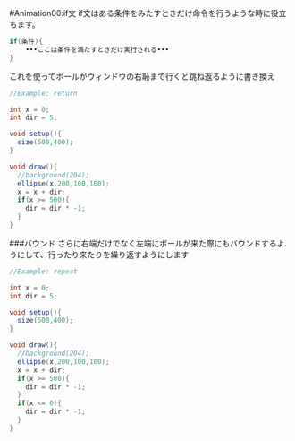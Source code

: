 #Animation00:if文
if文はある条件をみたすときだけ命令を行うような時に役立ちます。
```java
if(条件){
    •••ここは条件を満たすときだけ実行される•••
}
```
これを使ってボールがウィンドウの右恥まで行くと跳ね返るように書き換え

```java
//Example: return

int x = 0;
int dir = 5;

void setup(){
  size(500,400);
}

void draw(){
  //background(204);
  ellipse(x,200,100,100);
  x = x + dir;
  if(x >= 500){
    dir = dir * -1;
  }
}
```

###バウンド
さらに右端だけでなく左端にボールが来た際にもバウンドするようにして、行ったり来たりを繰り返すようにします

```java
//Example: repeat

int x = 0;
int dir = 5;

void setup(){
  size(500,400);
}

void draw(){
  //background(204);
  ellipse(x,200,100,100);
  x = x + dir;
  if(x >= 500){
    dir = dir * -1;
  }
  if(x <= 0){
    dir = dir * -1;
  }
}

```